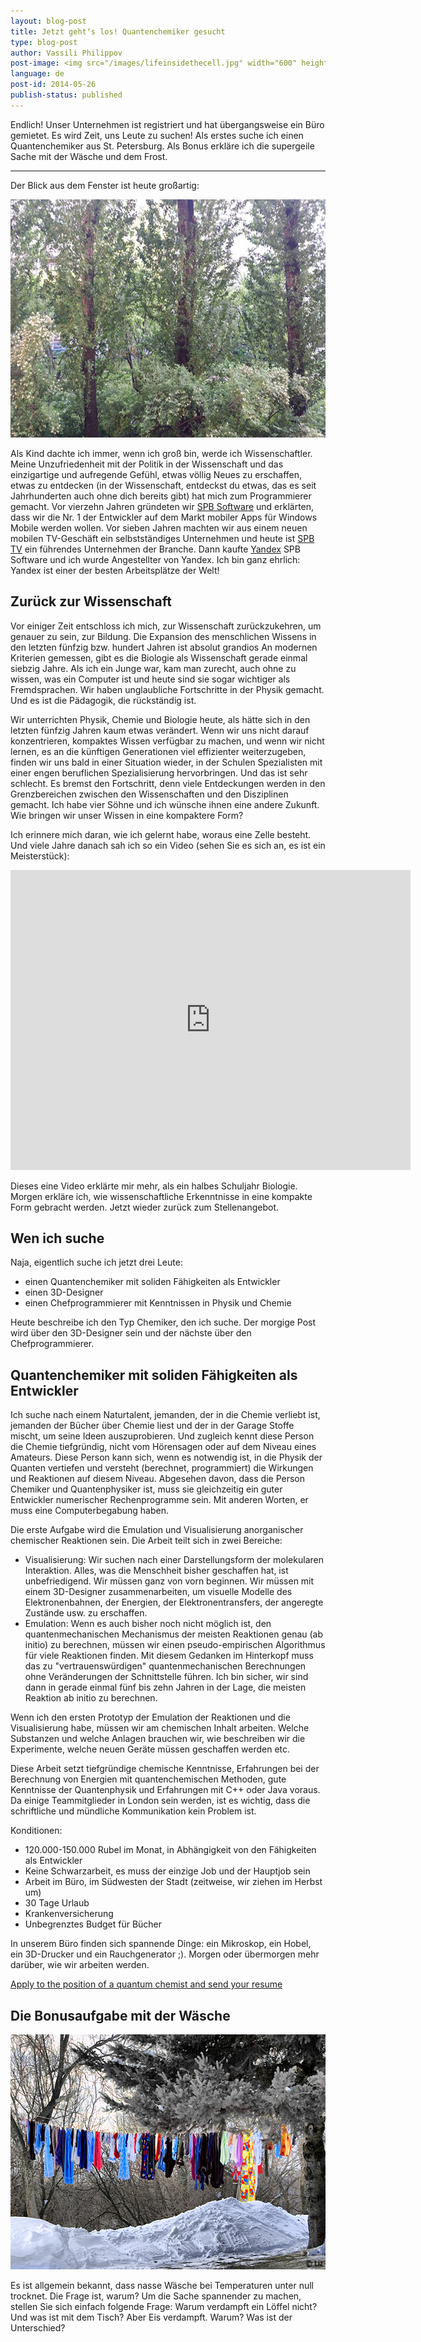 ```yaml
---
layout: blog-post
title: Jetzt geht‘s los! Quantenchemiker gesucht
type: blog-post
author: Vassili Philippov
post-image: <img src="/images/lifeinsidethecell.jpg" width="600" height="400" alt="Inner life of a cell">
language: de
post-id: 2014-05-26
publish-status: published
---
```

Endlich! Unser Unternehmen ist registriert und hat übergangsweise ein Büro gemietet. Es wird Zeit, uns Leute zu suchen! 
Als erstes suche ich einen Quantenchemiker aus St. Petersburg.
Als Bonus erkläre ich die supergeile Sache mit der Wäsche und dem Frost.
<!-- more -->

----

Der Blick aus dem Fenster ist heute großartig:

<img src="/images/officewindowview.jpg" width="600" height="381" alt="view from the office window">

Als Kind dachte ich immer, wenn ich groß bin, werde ich Wissenschaftler. Meine Unzufriedenheit mit der Politik in 
der Wissenschaft und das einzigartige und aufregende Gefühl, etwas völlig Neues zu erschaffen, etwas zu entdecken (in der Wissenschaft, entdeckst du etwas, das 
es seit Jahrhunderten auch ohne dich bereits gibt) hat mich zum Programmierer gemacht. Vor vierzehn Jahren gründeten wir <a href="http://www.spb.com">SPB Software</a> und erklärten, 
dass wir die Nr. 1 der Entwickler auf dem Markt mobiler Apps für Windows Mobile werden wollen. Vor sieben Jahren 
machten wir aus einem neuen mobilen TV-Geschäft ein selbstständiges Unternehmen und heute ist <a href="http://www.spbtvsolutions.com">SPB TV</a> ein führendes Unternehmen 
der Branche. Dann kaufte <a href="http://company.yandex.com">Yandex</a> SPB Software und ich wurde Angestellter von Yandex. Ich bin ganz ehrlich: Yandex ist einer 
der besten Arbeitsplätze der Welt!

## Zurück zur Wissenschaft

Vor einiger Zeit entschloss ich mich, zur Wissenschaft zurückzukehren, um genauer zu sein, zur Bildung. Die Expansion 
des menschlichen Wissens in den letzten fünfzig bzw. hundert Jahren ist absolut grandios  An modernen Kriterien gemessen, gibt es die Biologie 
als Wissenschaft gerade einmal siebzig Jahre. Als ich ein Junge war, kam man zurecht, auch ohne zu wissen, was ein Computer ist und 
heute sind sie sogar wichtiger als Fremdsprachen. Wir haben unglaubliche Fortschritte in der Physik gemacht. 
Und es ist die Pädagogik, die rückständig ist.

Wir unterrichten Physik, Chemie und Biologie heute, als hätte sich in den letzten fünfzig Jahren kaum etwas verändert. Wenn wir 
uns nicht darauf konzentrieren, kompaktes Wissen verfügbar zu machen, und wenn wir nicht lernen, es an die künftigen Generationen 
viel effizienter weiterzugeben, finden wir uns bald in einer Situation wieder, in der Schulen Spezialisten 
mit einer engen beruflichen Spezialisierung hervorbringen. Und das ist sehr schlecht. Es bremst den Fortschritt, denn viele Entdeckungen 
werden in den Grenzbereichen zwischen den Wissenschaften und den Disziplinen gemacht. Ich habe vier Söhne und ich wünsche ihnen 
eine andere Zukunft. Wie bringen wir unser Wissen in eine kompaktere Form?

Ich erinnere mich daran, wie ich gelernt habe, woraus eine Zelle besteht. Und viele Jahre danach sah ich so ein Video (sehen Sie es sich an, es ist ein Meisterstück):

<iframe width="640" height="480" src="http://www.youtube.com/embed/B_zD3NxSsD8?rel=0" frameborder="0" allowfullscreen></iframe>
<br>

Dieses eine Video erklärte mir mehr, als ein halbes Schuljahr Biologie. Morgen erkläre ich, wie wissenschaftliche Erkenntnisse in eine kompakte Form gebracht werden. Jetzt wieder zurück zum Stellenangebot.

## Wen ich suche

Naja, eigentlich suche ich jetzt drei Leute:

* einen Quantenchemiker mit soliden Fähigkeiten als Entwickler
* einen 3D-Designer
* einen Chefprogrammierer mit Kenntnissen in Physik und Chemie

Heute beschreibe ich den Typ Chemiker, den ich suche. Der morgige Post wird über den 3D-Designer sein und der nächste über den Chefprogrammierer.

## Quantenchemiker mit soliden Fähigkeiten als Entwickler

Ich suche nach einem Naturtalent, jemanden, der in die Chemie verliebt ist, jemanden der Bücher über 
Chemie liest und der in der Garage Stoffe mischt, um seine Ideen auszuprobieren. Und zugleich kennt diese Person die Chemie 
tiefgründig, nicht vom Hörensagen oder auf dem Niveau eines Amateurs. Diese Person kann sich, wenn es notwendig ist, in die Physik 
der Quanten vertiefen und versteht (berechnet, programmiert) die Wirkungen und Reaktionen auf diesem Niveau. Abgesehen davon, dass die Person Chemiker 
und Quantenphysiker ist, muss sie gleichzeitig ein guter Entwickler numerischer Rechenprogramme sein. 
Mit anderen Worten, er muss eine Computerbegabung haben.

Die erste Aufgabe wird die Emulation und Visualisierung anorganischer chemischer Reaktionen sein. Die Arbeit teilt sich in zwei Bereiche:

* Visualisierung: Wir suchen nach einer Darstellungsform der molekularen Interaktion. Alles, was die Menschheit 
bisher geschaffen hat, ist unbefriedigend. Wir müssen ganz von vorn beginnen. Wir müssen mit einem 3D-Designer zusammenarbeiten, 
um visuelle Modelle des Elektronenbahnen, der Energien, der Elektronentransfers, der angeregte Zustände usw. zu erschaffen.
* Emulation: Wenn es auch bisher noch nicht möglich ist, den quantenmechanischen Mechanismus der meisten 
Reaktionen genau (ab initio) zu berechnen, müssen wir einen pseudo-empirischen Algorithmus für viele Reaktionen finden. Mit diesem Gedanken im Hinterkopf 
muss das zu "vertrauenswürdigen" quantenmechanischen Berechnungen ohne Veränderungen der Schnittstelle führen. Ich bin sicher, wir 
sind dann in gerade einmal fünf bis zehn Jahren in der Lage, die meisten Reaktion ab initio zu berechnen.

Wenn ich den ersten Prototyp der Emulation der Reaktionen und die Visualisierung habe, müssen wir am 
chemischen Inhalt arbeiten. Welche Substanzen und welche Anlagen brauchen wir, wie beschreiben wir die Experimente, 
welche neuen Geräte müssen geschaffen werden etc.

Diese Arbeit setzt tiefgründige chemische Kenntnisse, Erfahrungen bei der Berechnung von Energien mit quantenchemischen Methoden, 
gute Kenntnisse der Quantenphysik und Erfahrungen mit C++ oder Java voraus. Da einige Teammitglieder in London sein werden, 
ist es wichtig, dass die schriftliche und mündliche Kommunikation kein Problem ist.

Konditionen:

* 120.000-150.000 Rubel im Monat, in Abhängigkeit von den Fähigkeiten als Entwickler
* Keine Schwarzarbeit, es muss der einzige Job und der Hauptjob sein
* Arbeit im Büro, im Südwesten der Stadt (zeitweise, wir ziehen im Herbst um)
* 30 Tage Urlaub
* Krankenversicherung
* Unbegrenztes Budget für Bücher

In unserem Büro finden sich spannende Dinge: ein Mikroskop, ein Hobel, ein 3D-Drucker und ein Rauchgenerator ;). Morgen oder übermorgen mehr darüber, wie wir arbeiten werden.

<a class="btn btn-primary btn-lg active" href="http://scijob.ru/vacancy/2783" role="button">Apply to the position of a quantum chemist and send your resume</a>

## Die Bonusaufgabe mit der Wäsche

<a href="https://www.flickr.com/photos/kingstongal/2277441286/in/photostream/"><img src="/images/winterdry.jpg" width="600" height="376" alt="Laundry that dries up in frost"></a>

Es ist allgemein bekannt, dass nasse Wäsche bei Temperaturen unter null trocknet. Die Frage ist, warum? Um die Sache spannender zu machen, stellen Sie sich einfach folgende Frage: 
Warum verdampft ein Löffel nicht? Und was ist mit dem Tisch? Aber Eis verdampft. Warum? Was ist der Unterschied?